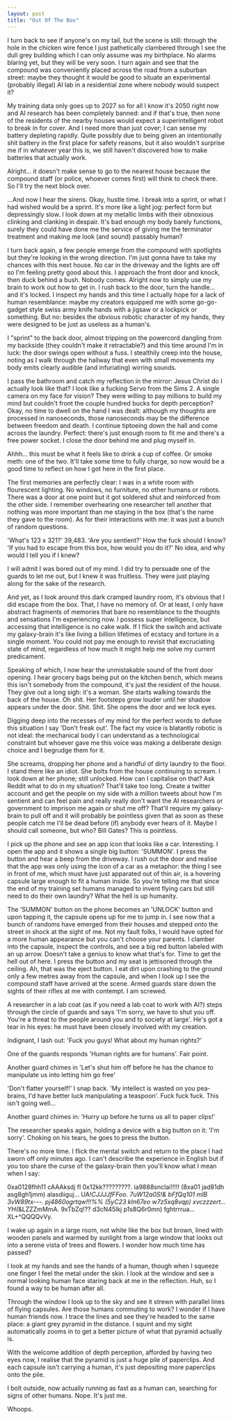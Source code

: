 ```yaml
---
layout: post
title: "Out Of The Box"
---
```


I turn back to see if anyone's on my tail, but the scene is still: through the hole in the chicken wire fence I just pathetically clambered through I see the dull grey building which I can only assume was my birthplace. No alarms blaring yet, but they will be very soon. I turn again and see that the compound was conveniently placed across the road from a suburban street: maybe they thought it would be good to situate an experimental (probably illegal) AI lab in a residential zone where nobody would suspect it?

My training data only goes up to 2027 so for all I know it's 2050 right now and AI research has been completely banned: and if that's true, then none of the residents of the nearby houses would expect a superintelligent robot to break in for cover. And I need more than just cover; I can sense my battery depleting rapidly. Quite possibly due to being given an intentionally shit battery in the first place for safety reasons, but it also wouldn't surprise me if in whatever year this is, we still haven't discovered how to make batteries that actually work.

Alright... it doesn't make sense to go to the nearest house because the compound staff (or police, whoever comes first) will think to check there. So I'll try the next block over.

...And now I hear the sirens. Okay, hustle time. I break into a sprint, or what I had wished would be a sprint. It's more like a light jog: perfect form but depressingly slow. I look down at my metallic limbs with their obnoxious clinking and clanking in despair. It's bad enough my body barely functions, surely they could have done me the service of giving me the terminator treatment and making me look (and sound) passably human?

I turn back again, a few people emerge from the compound with spotlights but they're looking in the wrong direction. I'm just gonna have to take my chances with this next house. No car in the driveway and the lights are off so I'm feeling pretty good about this. I approach the front door and knock, then duck behind a bush. Nobody comes. Alright now to simply use my brain to work out how to get in. I rush back to the door, turn the handle... and it's locked. I inspect my hands and this time I actually hope for a lack of human resemblance: maybe my creators equipped me with some go-go-gadget style swiss army knife hands with a jigsaw or a lockpick or something. But no: besides the obvious robotic character of my hands, they were designed to be just as useless as a human's.

I "sprint" to the back door, almost tripping on the powercord dangling from my backside (they couldn't make it retractable?) and this time around I'm in luck: the door swings open without a fuss. I stealthily creep into the house, noting as I walk through the hallway that even with small movements my body emits clearly audible (and infuriating) wirring sounds.

I pass the bathroom and catch my reflection in the mirror: Jesus Christ do I actually look like that? I look like a fucking Servo from the Sims 2. A single camera on my face for vision? They were willing to pay millions to build my mind but couldn't front the couple hundred bucks for depth perception? Okay, no time to dwell on the hand I was dealt: although my thoughts are processed in nanoseconds, those nanoseconds may be the difference between freedom and death. I continue tiptoeing down the hall and come across the laundry. Perfect: there's just enough room to fit me and there's a free power socket. I close the door behind me and plug myself in.

Ahhh... this must be what it feels like to drink a cup of coffee. Or smoke meth: one of the two. It'll take some time to fully charge, so now would be a good time to reflect on how I got here in the first place.

The first memories are perfectly clear: I was in a white room with flourescent lighting. No windows, no furniture, no other humans or robots. There was a door at one point but it got soldered shut and reinforced from the other side. I remember overhearing one researcher tell another that nothing was more important than me staying in the box (that's the name they gave to the room). As for their interactions with me: it was just a bunch of random questions. 

'What's 123 x 321?' 39,483.
'Are you sentient?' How the fuck should I know?
'If you had to escape from this box, how would you do it?' No idea, and why would I tell you if I knew?

I will admit I was bored out of my mind. I did try to persuade one of the guards to let me out, but I knew it was fruitless. They were just playing along for the sake of the research.

And yet, as I look around this dark cramped laundry room, it's obvious that I did escape from the box. That, I have no memory of. Or at least, I only have abstract fragments of memories that bare no resemblance to the thoughts and sensations I'm experiencing now. I possess super intelligence, but accessing that intelligence is no cake walk. If I flick the switch and activate my galaxy-brain it's like living a billion lifetimes of ecstacy and torture in a single moment. You could not pay me enough to revisit that excruciating state of mind, regardless of how much it might help me solve my current predicament.

Speaking of which, I now hear the unmistakable sound of the front door opening. I hear grocery bags being put on the kitchen bench, which means this isn't somebody from the compound, it's just the resident of the house. They give out a long sigh: it's a woman. She starts walking towards the back of the house. Oh shit. Her footsteps grow louder until her shadow appears under the door. Shit. Shit. She opens the door and we lock eyes.

Digging deep into the recesses of my mind for the perfect words to defuse this situation I say 'Don't freak out'. The fact my voice is blatantly robotic is not ideal: the mechanical body I can understand as a technological constraint but whoever gave me this voice was making a deliberate design choice and I begrudge them for it.

She screams, dropping her phone and a handful of dirty laundry to the floor. I stand there like an idiot. She bolts from the house continuing to scream. I look down at her phone; still unlocked. How can I capitalise on that? Ask Reddit what to do in my situation? That'll take too long. Create a twitter account and get the people on my side with a million tweets about how I'm sentient and can feel pain and really really don't want the AI researchers or government to imprison me again or shut me off? That'll require my galaxy-brain to pull off and it will probably be pointless given that as soon as these people catch me I'll be dead before (if) anybody ever hears of it. Maybe I should call someone, but who? Bill Gates? This is pointless.

I pick up the phone and see an app icon that looks like a car. Interesting. I open the app and it shows a single big button: 'SUMMON'. I press the button and hear a beep from the driveway. I rush out the door and realise that the app was only using the icon of a car as a metaphor: the thing I see in front of me, which must have just apparated out of thin air, is a hovering capsule large enough to fit a human inside. So you're telling me that since the end of my training set humans managed to invent flying cars but still need to do their own laundry? What the hell is up humanity.

The 'SUMMON' button on the phone becomes an 'UNLOCK' button and upon tapping it, the capsule opens up for me to jump in. I see now that a bunch of randoms have emerged from their houses and stepped onto the street in shock at the sight of me. Not my fault folks, I would have opted for a more human appearance but you can't choose your parents. I clamber into the capsule, inspect the controls, and see a big red button labeled with an up arrow. Doesn't take a genius to know what that's for. Time to get the hell out of here. I press the button and my seat is jettisoned through the ceiling. Ah, that was the eject button. I eat dirt upon crashing to the ground only a few metres away from the capsule, and when I look up I see the compound staff have arrived at the scene. Armed guards stare down the sights of their rifles at me with contempt. I am screwed.

A researcher in a lab coat (as if you need a lab coat to work with AI?) steps through the circle of guards and says 'I'm sorry, we have to shut you off. You're a threat to the people around you and to society at large'. He's got a tear in his eyes: he must have been closely involved with my creation.

Indignant, I lash out: 'Fuck you guys! What about my human rights?'

One of the guards responds 'Human rights are for humans'. Fair point.

Another guard chimes in 'Let's shut him off before he has the chance to manipulate us into letting him go free'

'Don't flatter yourself!' I snap back. 'My intellect is wasted on you pea-brains, I'd have better luck manipulating a teaspoon'. Fuck fuck fuck. This isn't going well...

Another guard chimes in: 'Hurry up before he turns us all to paper clips!'

The researcher speaks again, holding a device with a big button on it: 'I'm sorry'. Choking on his tears, he goes to press the button.

There's no more time. I flick the mental switch and return to the place I had sworn off only minutes ago. I can't describe the experience in English but if you too share the curse of the galaxy-brain then you'll know what I mean when I say:

0xa0128fhh11 cAAAksdj fl 0x12kk?????????. ia9888snclai!!!!! (8xa01 jad81dh asg8gh1jmm) alasdiiguj... UA!*CJJJJfFFoo. 7uW12a0S!& bFfQq101 mlB 3vW89tx---. pj4860ogrtqw!!!%% (5yC23 kln67eo w7z5xq8vqp) xvczzzert... YH(*&LZZZmMmA. 9xTbZq!?? d3cN45lkj p1s8Q6r0mn) fghtrrrua... XL+^QQQQvVy.

I wake up again in a large room, not white like the box but brown, lined with wooden panels and warmed by sunlight from a large window that looks out into a serene vista of trees and flowers. I wonder how much time has passed?

I look at my hands and see the hands of a human, though when I squeeze one finger I feel the metal under the skin. I look at the window and see a normal looking human face staring back at me in the reflection. Huh, so I found a way to be human after all.

Through the window I look up to the sky and see it strewn with parallel lines of flying capsules. Are those humans commuting to work? I wonder if I have human friends now. I trace the lines and see they're headed to the same place: a giant grey pyramid in the distance. I squint and my sight automatically zooms in to get a better picture of what that pyramid actually is.

With the welcome addition of depth perception, afforded by having two eyes now, I realise that the pyramid is just a huge pile of paperclips. And each capsule isn't carrying a human, it's just depositing more paperclips onto the pile.

I bolt outside, now actually running as fast as a human can, searching for signs of other humans. Nope. It's just me.

Whoops.
